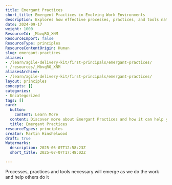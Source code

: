 ```yaml
---
title: Emergant Practices
short_title: Emergent Practices in Evolving Work Environments
description: Explores how effective processes, practices, and tools naturally develop through hands-on work and collaboration in evolving environments.
date: 2024-09-17
weight: 1000
ResourceId: _MbvqRG_XNM
ResourceImport: false
ResourceType: principles
ResourceContentOrigin: Human
slug: emergant-practices
aliases:
- /learn/agile-delivery-kit/first-principals/emergant-practices/
- /resources/_MbvqRG_XNM
aliasesArchive:
- /learn/agile-delivery-kit/first-principals/emergant-practices/
layout: principles
concepts: []
categories:
- Uncategorized
tags: []
card:
  button:
    content: Learn More
  content: Discover more about Emergant Practices and how it can help you in your Agile journey!
  title: Emergant Practices
resourceTypes: principles
creator: Martin Hinshelwood
draft: true
Watermarks:
  description: 2025-05-07T12:58:23Z
  short_title: 2025-07-07T17:48:02Z

---
```

Processes, practices and tools necessary will emerge as we do the work and help others do it
